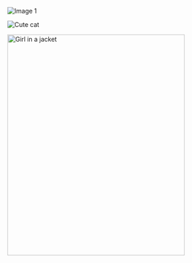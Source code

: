 ![Image 1](https://picsum.photos/500/500 "Random Image")

![Cute cat][cat]

<img src="https://www.w3schools.com/tags/img_girl.jpg" alt="Girl in a jacket" width="400" height="500">

[cat]: https://images.unsplash.com/photo-1592194996308-7b43878e84a6?ixlib=rb-4.0.3&ixid=MnwxMjA3fDB8MHxwaG90by1wYWdlfHx8fGVufDB8fHx8&auto=format&fit=crop&w=2787&q=80
